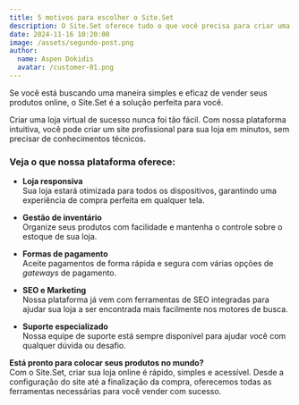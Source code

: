 ```yaml
---
title: 5 motivos para escolher o Site.Set
description: O Site.Set oferece tudo o que você precisa para criar uma loja online eficiente e personalizada. Desde a integração com sistemas de pagamento até a criação de páginas de vendas, veja por que milhares de empreendedores escolhem nossa plataforma. 
date: 2024-11-16 10:20:00
image: /assets/segundo-post.png
author:
  name: Aspen Dokidis
  avatar: /customer-01.png
---
```


Se você está buscando uma maneira simples e eficaz de vender seus produtos online, o Site.Set é a solução perfeita para você.

Criar uma loja virtual de sucesso nunca foi tão fácil. Com nossa plataforma intuitiva, você pode criar um site profissional para sua loja em minutos, sem precisar de conhecimentos técnicos.

### Veja o que nossa plataforma oferece:

- **Loja responsiva**  
  Sua loja estará otimizada para todos os dispositivos, garantindo uma experiência de compra perfeita em qualquer tela.

- **Gestão de inventário**  
  Organize seus produtos com facilidade e mantenha o controle sobre o estoque de sua loja.

- **Formas de pagamento**  
  Aceite pagamentos de forma rápida e segura com várias opções de *gateways* de pagamento.

- **SEO e Marketing**  
  Nossa plataforma já vem com ferramentas de SEO integradas para ajudar sua loja a ser encontrada mais facilmente nos motores de busca.

- **Suporte especializado**  
  Nossa equipe de suporte está sempre disponível para ajudar você com qualquer dúvida ou desafio.

**Está pronto para colocar seus produtos no mundo?**  
Com o Site.Set, criar sua loja online é rápido, simples e acessível. Desde a configuração do site até a finalização da compra, oferecemos todas as ferramentas necessárias para você vender com sucesso.

